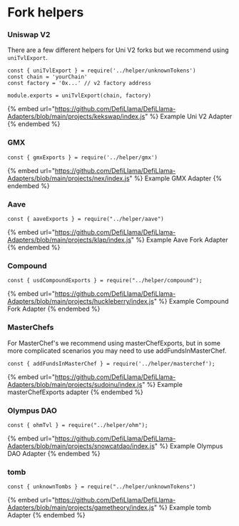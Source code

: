 # Fork helpers

### Uniswap V2

There are a few different helpers for Uni V2 forks but we recommend using `uniTvlExport`.

```
const { uniTvlExport } = require('../helper/unknownTokens')
const chain = 'yourChain'
const factory = '0x...' // v2 factory address

module.exports = uniTvlExport(chain, factory)
```

{% embed url="https://github.com/DefiLlama/DefiLlama-Adapters/blob/main/projects/kekswap/index.js" %}
Example Uni V2 Adapter
{% endembed %}
### GMX


```
const { gmxExports } = require('../helper/gmx')
```

{% embed url="https://github.com/DefiLlama/DefiLlama-Adapters/blob/main/projects/nex/index.js" %}
Example GMX Adapter
{% endembed %}

### Aave

```
const { aaveExports } = require("../helper/aave")
```

{% embed url="https://github.com/DefiLlama/DefiLlama-Adapters/blob/main/projects/klap/index.js" %}
Example Aave Fork Adapter
{% endembed %}

### Compound

```
const { usdCompoundExports } = require("../helper/compound");
```

{% embed url="https://github.com/DefiLlama/DefiLlama-Adapters/blob/main/projects/huckleberry/index.js" %}
Example Compound Fork Adapter
{% endembed %}

### MasterChefs

For MasterChef's we recommend using masterChefExports, but in some more complicated scenarios you may need to use addFundsInMasterChef.

```const { masterchefExports } = require("../helper/unknownTokens")
const { addFundsInMasterChef } = require('../helper/masterchef');
```

{% embed url="https://github.com/DefiLlama/DefiLlama-Adapters/blob/main/projects/sudoinu/index.js" %}
Example masterChefExports adapter
{% endembed %}

### Olympus DAO

```
const { ohmTvl } = require("../helper/ohm");
```

{% embed url="https://github.com/DefiLlama/DefiLlama-Adapters/blob/main/projects/snowcatdao/index.js" %}
Example Olympus DAO Adapter
{% endembed %}


### tomb

```
const { unknownTombs } = require("../helper/unknownTokens")
```

{% embed url="https://github.com/DefiLlama/DefiLlama-Adapters/blob/main/projects/gametheory/index.js" %}
Example tomb Adapter
{% endembed %}
